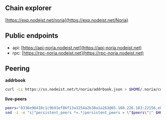 ## Chain explorer
[https://exp.nodeist.net/noria](https://exp.nodeist.net/Noria)

## Public endpoints

* api: [https://api-noria.nodeist.net](https://api-noria.nodeist.net)
* rpc: [https://rpc-noria.nodeist.net](https://rpc-noria.nodeist.net)

## Peering

**addrbook**
```bash
curl -Ls https://ss.nodeist.net/t/noria/addrbook.json > $HOME/.noria/config/addrbook.json
```

**live-peers**
```bash
peers="8336e98410c1c9b91ef86f13a3254a2b30a1a263@65.108.226.183:22156,e82fb793620a13e989be8b2521e94db988851c3c@165.227.113.152:26656,b55e2db9b3b63fde77462c4f5ce589252c5f45af@51.91.30.173:2009,4d8147a80c46ba21a8a276d55e6993353e03a734@165.22.42.220:26656,38de00b6d88286553eb123d16846190e5c594c59@51.79.30.118:26656,6b00a46b8c79deab378a8c1d5c2a63123b799e46@34.69.0.43:26656,31df60c419e4e5ab122ca17d95419a654729cbb7@102.130.121.211:26656,846731f7097e684efdd6b9446d562228640e2b14@34.27.228.66:26656,bb04cbb3b917efce76a8296a8411f211bad14352@159.203.5.100:26656,c3ee892de5052c2813a7e4968a3ba5c4518455cb@5.170.160.20:26656,aae38d6dd7a997000bd9ac195cb09fc1026f63d8@169.1.84.152:26656,0fbeb25dfdae849be87d96a32050741a77983b13@34.87.180.66:26656,419438c7cb152a88a30d6922a2b2c7077dd4daf5@88.99.3.158:22156,73e5dc6e04a1dd28e5851191eb9dede07f0b38fb@141.94.99.87:14095,ade4d8bc8cbe014af6ebdf3cb7b1e9ad36f412c0@176.9.82.221:22156"
sed -i -e "s|^persistent_peers *=.*|persistent_peers = \"$peers\"|" $HOME/.noria/config/config.toml
```

